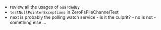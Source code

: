 
- review all the usages of `GuardedBy`
- `testNullPointerExceptions` in ZeroFsFileChannelTest
- next is probably the polling watch service - is it the culprit? - no is not - something else ...
